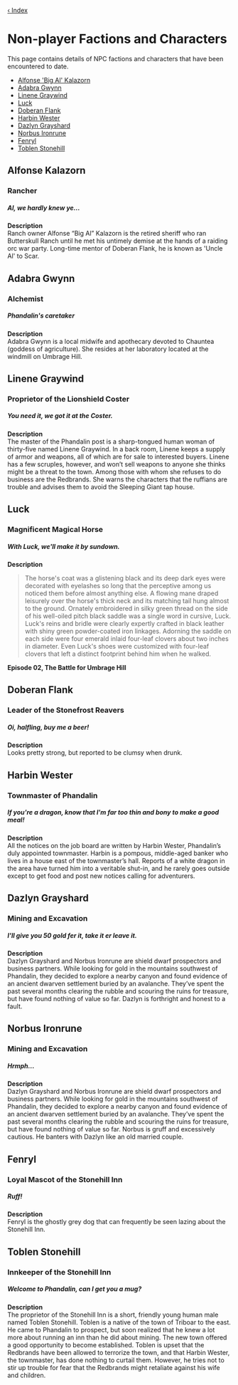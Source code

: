 [‹ Index](README.md)

# Non-player Factions and Characters
This page contains details of NPC factions and characters that have been encountered to date.

* [Alfonse 'Big Al' Kalazorn](#alfonse-kalazorn)
* [Adabra Gwynn](#adabra-gwynn)
* [Linene Graywind](#linene-graywind)
* [Luck](#luck)
* [Doberan Flank](#doberan-flank)
* [Harbin Wester](#harbin-wester)
* [Dazlyn Grayshard](#dazlyn-grayshard)
* [Norbus Ironrune](#norbus-ironrune)
* [Fenryl](#fenryl)
* [Toblen Stonehill](#toblen-stonehill)

## Alfonse Kalazorn
### Rancher
##### Al, we hardly knew ye...

**Description**  
Ranch owner Alfonse “Big Al” Kalazorn is the retired sheriff who ran Butterskull Ranch until he met his untimely demise at the hands of a raiding orc war party. Long-time mentor of Doberan Flank, he is known as 'Uncle Al' to Scar.

## Adabra Gwynn
### Alchemist
##### Phandalin's caretaker

**Description**  
Adabra Gwynn is a local midwife and apothecary devoted to Chauntea (goddess of agriculture). She resides at her laboratory located at the windmill on Umbrage Hill.

## Linene Graywind
### Proprietor of the Lionshield Coster
##### You need it, we got it at the Coster.

**Description**  
The master of the Phandalin post is a sharp-tongued human woman of thirty-five named Linene Graywind. In a back room, Linene keeps a supply of armor and weapons, all of which are for sale to interested buyers. Linene has a few scruples, however, and won’t sell weapons to anyone she thinks might be a threat to the town. Among those with whom she refuses to do business are the Redbrands. She warns the characters that the ruffians are trouble and advises them to avoid the Sleeping Giant tap house.

## Luck
### Magnificent Magical Horse
##### With Luck, we'll make it by sundown.

**Description**  
> The horse's coat was a glistening black and its deep dark eyes were decorated with eyelashes so long that the perceptive among us noticed them before almost anything else. A flowing mane draped leisurely over the horse's thick neck and its matching tail hung almost to the ground. Ornately embroidered in silky green thread on the side of his well-oiled pitch black saddle was a single word in cursive, Luck. Luck's reins and bridle were clearly expertly crafted in black leather with shiny green powder-coated iron linkages. Adorning the saddle on each side were four emerald inlaid four-leaf clovers about two inches in diameter. Even Luck's shoes were customized with four-leaf clovers that left a distinct footprint behind him when he walked.  
  
**Episode 02, The Battle for Umbrage Hill**

## Doberan Flank
### Leader of the Stonefrost Reavers
##### Oi, halfling, buy me a beer!

**Description**  
Looks pretty strong, but reported to be clumsy when drunk.

## Harbin Wester
### Townmaster of Phandalin
##### If you're a dragon, know that I'm far too thin and bony to make a good meal!

**Description**  
All the notices on the job board are written by Harbin Wester, Phandalin’s duly appointed townmaster. Harbin is a pompous, middle-aged banker who lives in a house east of the townmaster’s hall. Reports of a white dragon in the area have turned him into a veritable shut-in, and he rarely goes outside except to get food and post new notices calling for adventurers.

## Dazlyn Grayshard
### Mining and Excavation
##### I'll give you 50 gold fer it, take it er leave it.

**Description**  
Dazlyn Grayshard and Norbus Ironrune are shield dwarf prospectors and business partners. While looking for gold in the mountains southwest of Phandalin, they decided to explore a nearby canyon and found evidence of an ancient dwarven settlement buried by an avalanche. They’ve spent the past several months clearing the rubble and scouring the ruins for treasure, but have found nothing of value so far. Dazlyn is forthright and honest to a fault.

## Norbus Ironrune
### Mining and Excavation
##### Hrmph...

**Description**  
Dazlyn Grayshard and Norbus Ironrune are shield dwarf prospectors and business partners. While looking for gold in the mountains southwest of Phandalin, they decided to explore a nearby canyon and found evidence of an ancient dwarven settlement buried by an avalanche. They’ve spent the past several months clearing the rubble and scouring the ruins for treasure, but have found nothing of value so far. Norbus is gruff and excessively cautious. He banters with Dazlyn like an old married couple.

## Fenryl
### Loyal Mascot of the Stonehill Inn
##### Ruff!

**Description**  
Fenryl is the ghostly grey dog that can frequently be seen lazing about the Stonehill Inn.

## Toblen Stonehill
### Innkeeper of the Stonehill Inn
##### Welcome to Phandalin, can I get you a mug?

**Description**  
The proprietor of the Stonehill Inn is a short, friendly young human male named Toblen Stonehill. Toblen is a native of the town of Triboar to the east. He came to Phandalin to prospect, but soon realized that he knew a lot more about running an inn than he did about mining. The new town offered a good opportunity to become established. Toblen is upset that the Redbrands have been allowed to terrorize the town, and that Harbin Wester, the townmaster, has done nothing to curtail them. However, he tries not to stir up trouble for fear that the Redbrands might retaliate against his wife and children.